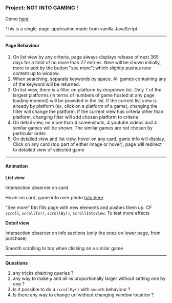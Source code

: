 ### Project: NOT INTO GAMING !

Demo [here](https://julienemo.github.io/thp_next_17-19/)

This is a single-page-application made from vanilla JavaScript

---

#### Page Behaviour

1.  On list view by any criteria, page always displays release of next 365 days for a total of no more than 27 entries. Nine will be shown initially, more to add by the button "see more"; which slightly pushes new content up to window.
2.  When searching, separate keywords by space. All games containing any of the keyword will be returned.
3.  On list view, there is a filter on platform by dropdown list. Only 7 of the largest platforms (in terms of numbers of game hosted at any page loading moment) will be provided in the list. If the current list view is already by platform (ex, click on a platform of a game), changing the filter will change the platform. If the current view has criteria other than platform, changing filter will add chosen platform to criteria
4.  On detail view, no more than 4 screenshots, 4 youtube videos and 4 similar games will be shown. The similar games are not chosen by particular order.
5.  On detailed view and list view, hover on any card, game info will display. Click on any card (top part of either image or hover), page will redirect to detailed view of selected game

---

#### Animation

**List view**

Intersection observer on card

Hover on card, game info over photo [tuto here](https://www.w3docs.com/tools/code-editor/4135)

"See more" btn fills page with new elements and pushes them up. CF `scroll`, `scrollTo()`, `scrollBy()`, `scrollIntoView`. To test more effects

**Detail view**

Intersection observer on info sections (only the ones on lower page, from purchase)

Smooth scrolling to top when clicking on a similar game

---

**Questions**

1. any tricks chaining queries ?
2. any way to make `p` and all `h`s proportionally larger without setting one by one ?
3. Is it possible to do a `scrollBy()` with `smooth` behaviour ?
4. Is there any way to change url without changing window location ?
